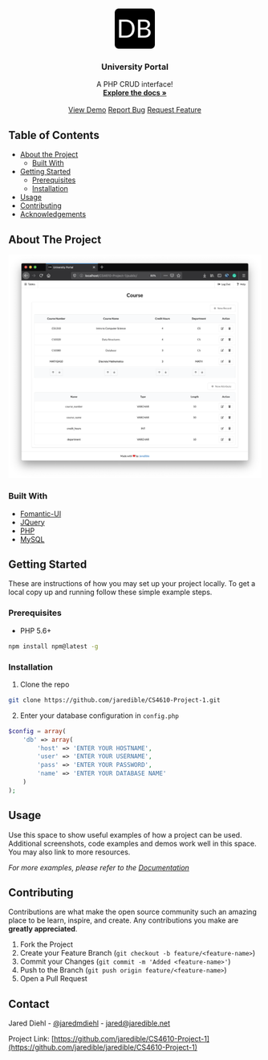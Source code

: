 <br>
<p align="center">
    <a href="https://github.com/othneildrew/Best-README-Template">
        <img src="public/img/logo.png" alt="Logo" width="80" height="80">
    </a>
    <h3 align="center">University Portal</h3>
    <p align="center">
        A PHP CRUD interface!
        <br>
        <a href="https://github.com/jaredible/CS4610-Project-1"><strong>Explore the docs &#187;</strong></a>
        <br>
        <br>
        <a href="https://umsl.jaredible.net/cs/4610/project/1">View Demo</a>
        <a href="https://github.com/jaredible/CS4610-Project-1/issues">Report Bug</a>
        <a href="https://github.com/jaredible/CS4610-Project-1/issues">Request Feature</a>
    </p>
</p>



## Table of Contents

* [About the Project](#about-the-project)
  * [Built With](#built-with)
* [Getting Started](#getting-started)
  * [Prerequisites](#prerequisites)
  * [Installation](#installation)
* [Usage](#usage)
* [Contributing](#contributing)
* [Acknowledgements](#acknowledgements)



## About The Project

[![University Portal][project-screenshot]](https://umsl.jaredible.net/cs/4610/project/1)

### Built With
* [Fomantic-UI](https://fomantic-ui.com/)
* [JQuery](https://jquery.com)
* [PHP](https://www.php.net/)
* [MySQL](https://www.mysql.com/)



## Getting Started

These are instructions of how you may set up your project locally.
To get a local copy up and running follow these simple example steps.

### Prerequisites

* PHP 5.6+
```sh
npm install npm@latest -g
```

### Installation

1. Clone the repo
```sh
git clone https://github.com/jaredible/CS4610-Project-1.git
```
2. Enter your database configuration in `config.php`
```PHP
$config = array(
    'db' => array(
        'host' => 'ENTER YOUR HOSTNAME',
        'user' => 'ENTER YOUR USERNAME',
        'pass' => 'ENTER YOUR PASSWORD',
        'name' => 'ENTER YOUR DATABASE NAME'
    )
);
```



## Usage

Use this space to show useful examples of how a project can be used. Additional screenshots, code examples and demos work well in this space. You may also link to more resources.

_For more examples, please refer to the [Documentation](https://example.com)_



## Contributing

Contributions are what make the open source community such an amazing place to be learn, inspire, and create. Any contributions you make are **greatly appreciated**.

1. Fork the Project
2. Create your Feature Branch (`git checkout -b feature/<feature-name>`)
3. Commit your Changes (`git commit -m 'Added <feature-name>'`)
4. Push to the Branch (`git push origin feature/<feature-name>`)
5. Open a Pull Request



## Contact

Jared Diehl - [@jaredmdiehl](https://twitter.com/jaredmdiehl) - jared@jaredible.net

Project Link: [https://github.com/jaredible/CS4610-Project-1](https://github.com/jaredible/jaredible/CS4610-Project-1)



[project-screenshot]: images/screenshot.png